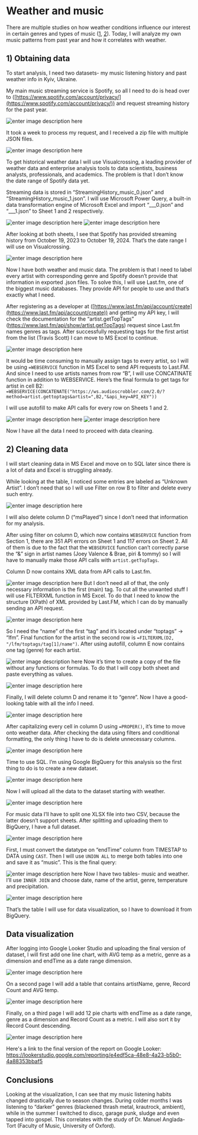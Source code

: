 # Weather and music 

There are multiple studies on how weather conditions influence our interest in certain genres and types of music ([1](https://www.ox.ac.uk/news/2023-05-03-here-comes-sun-new-study-shows-how-uk-weather-conditions-influence-music-success), [2](https://www.psychologytoday.com/us/blog/head-games/201711/when-seasons-change-so-do-musical-preferences-says-science)). Today, I will analyze my own music patterns from past year and how it correlates with weather.


## 1) Obtaining data

To start analysis, I need two datasets- my music listening history and past weather info in Kyiv, Ukraine.

My main music streaming service is Spotify, so all I need to do is head over to ([https://www.spotify.com/account/privacy/](https://www.spotify.com/account/privacy/)) and request streaming history for the past year.

![enter image description here](https://i.imgur.com/C6yxx3k.png)

It took a week to process my request, and I received a zip file with multiple JSON files. 

![enter image description here](https://i.imgur.com/XWRoPxl.png)

To get historical weather data I will use Visualcrossing, a leading provider of weather data and enterprise analysis tools to data scientists, business analysts, professionals, and academics. The problem is that I don’t know the date range of Spotify data yet.

Streaming data is stored in “StreamingHistory_music_0.json” and “StreamingHistory_music_1.json”. I will use Microsoft Power Query, a built-in data transformation engine of Microsoft Excel and import “___0.json” and “___1.json” to Sheet 1 and 2 respectively. 

![enter image description here](https://i.imgur.com/BUNOIWK.png)
![enter image description here](https://i.imgur.com/oUkRoaS.png)


After looking at both sheets, I see that Spotify has provided streaming history from  October 19, 2023 to October 19, 2024. That’s the date range I will use on Visualcrossing. 

![enter image description here](https://i.imgur.com/IOxW6zJ.png)


Now I have both weather and music data. The problem is that I need to label every artist with corresponding genre and Spotify doesn’t provide that information in exported .json files. To solve this, I will use Last.fm, one of the biggest music databases. They provide API for people to use and that’s exactly what I need.

After registering as a developer at ([https://www.last.fm/api/account/create](https://www.last.fm/api/account/create)) and getting my API key, I will check the documentation for the “artist.getTopTags” (https://www.last.fm/api/show/artist.getTopTags) request since Last.fm names genres as tags. After successfully requesting tags for the first artist from the list (Travis Scott) I can move to MS Excel to continue. 

![enter image description here](https://i.imgur.com/4dja3EE.png)

It would be time consuming to manually assign tags to every artist, so I will be using `=WEBSERVICE` function in MS Excel to send API requests to Last.FM. And since I need to use artists names from row “B”, I will use CONCATINATE function in addition to WEBSERVICE. Here’s the final formula to get tags for artist in cell B2: `=WEBSERVICE(CONCATENATE("https://ws.audioscrobbler.com/2.0/?method=artist.gettoptags&artist=",B2,"&api_key=API_KEY"))`

I will use autofill to make API calls for every row on Sheets 1 and 2.

![enter image description here](https://i.imgur.com/OXsaKeO.png)
![enter image description here](https://i.imgur.com/U9F1RZo.png)


Now I have all the data I need to proceed with data cleaning.


## 2) Cleaning data


I will start cleaning data in MS Excel and move on to SQL later since there is a lot of data and Excel is struggling already.

While looking at the table, I noticed some entries are labeled as “Unknown Artist”. I don’t need that so I will use Filter on row B to filter and delete every such entry.

![enter image description here](https://i.imgur.com/HHTA86N.png)


I will also delete column D (“msPlayed”) since I don’t need that information for my analysis.

After using filter on column D, which now contains `WEBSERVICE` function from Section 1, there are 351 API errors on Sheet 1 and 117 errors on Sheet 2. All of them is due to the fact that the `WEBSERVICE` function can’t correctly parse the “&” sign in artist names (Joey Valence & Brae, piri & tommy) so I will have to manually make those API calls with `artist.getTopTags`.

Column D now contains XML data from API calls to Last.fm.

![enter image description here](https://i.imgur.com/twRv4lY.png)
 But I don’t need all of that, the only necessary information is the first (main) tag. To cut all the unwanted stuff I will use FILTERXML function in MS Excel. To do that I need to know the structure (XPath) of XML provided by Last.FM, which I can do by manually sending an API request. 
 
![enter image description here](https://i.imgur.com/xoVPja6.png)

So I need the “name” of the first “tag” and it’s located under “toptags” -> “lfm”. Final function for the artist in the second row is `=FILTERXML(D2, "/lfm/toptags/tag[1]/name")`. After using autofill, column E now contains one tag (genre) for each artist.

![enter image description here](https://i.imgur.com/DZ6DzTo.png)
Now it’s time to create a copy of the file without any functions or formulas. To do that I will copy both sheet and paste everything as values.

![enter image description here](https://i.imgur.com/ty8WTzI.png)

Finally, I will delete column D and rename it to “genre”. Now I have a good-looking table with all the info I need.

![enter image description here](https://i.imgur.com/jEr50Kx.png)

After capitalizing every cell in column D using `=PROPER()`, it’s time to move onto weather data. After checking the data using filters and conditional formatting, the only thing I have to do is delete unnecessary columns.

![enter image description here](https://i.imgur.com/MqlCpU4.png)

Time to use SQL. I’m using Google BigQuery for this analysis so the first thing to do is to create a new dataset.

![enter image description here](https://i.imgur.com/5PUrEVQ.png)

Now I will upload all the data to the dataset starting with weather.

![enter image description here](https://i.imgur.com/Q3guVwd.png)

For music data I’ll have to split one XLSX file into two CSV, because the latter doesn’t support sheets. After splitting and uploading them to BigQuery, I have a full dataset.

![enter image description here](https://i.imgur.com/avvpUDV.png)

 First, I must convert the datatype on “endTime” column from TIMESTAP to DATA using `CAST`. Then I will use `UNION ALL` to merge both tables into one and save it as “music”. This is the final query:
 
 ![enter image description here](https://i.imgur.com/9v20OjQ.png)
Now I have two tables- music and weather. I’ll use `INNER JOIN` and choose date, name of the artist, genre, temperature and precipitation.

![enter image description here](https://i.imgur.com/BWa08oD.png)

That’s the table I will use for data visualization, so I have to download it from BigQuery.


## Data visualization

After logging into Google Looker Studio and uploading the final version of dataset, I will first add one line chart, with AVG temp as a metric, genre as a dimension and endTime as a date range dimension.

![enter image description here](https://i.imgur.com/NeqZDlv.png)


On a second page I will add a table that contains artistName, genre, Record Count and AVG temp.

![enter image description here](https://i.imgur.com/XNdQpcv.png)

Finally, on a third page I will add 12 pie charts with endTime as a date range, genre as a dimension and Record Count as a metric. I will also sort it by Record Count descending.

![enter image description here](https://i.imgur.com/A20ZsvE.png)

Here's a link to the final version of the report on Google Looker: https://lookerstudio.google.com/reporting/e4edf5ca-48e8-4a23-b5b0-4a88353bbaf5


## Conclusions
Looking at the visualization, I can see that my music listening habits changed drastically due to season changes. During colder months I was listening to “darker” genres (blackened thrash metal, krautrock, ambient), while in the summer I switched to disco, garage punk, sludge and even tapped into gospel. This correlates with the study of Dr. Manuel Anglada-Tort (Faculty of Music, University of Oxford).
